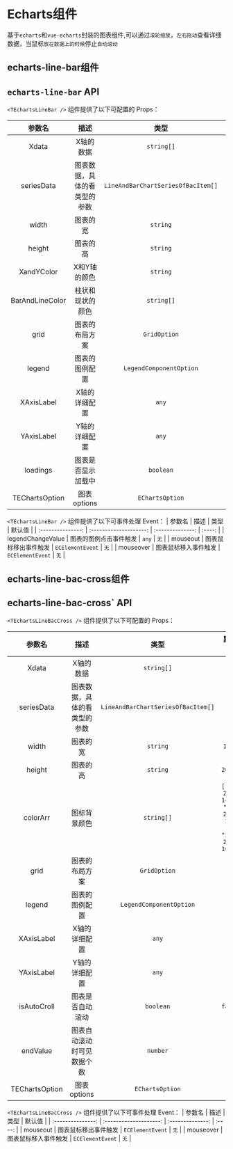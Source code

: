 # Echarts组件

基于`echarts`和`vue-echarts`封装的图表组件,可以通过`滚轮缩放`，`左右拖动`查看详细数据，当鼠标`放在数据上的时候`停止`自动滚动`

## echarts-line-bar组件

<demo src="../components/Echarts/Echarts-line-bar.vue"></demo>

## `echarts-line-bar` API

`<TEchartsLineBar />` 组件提供了以下可配置的 Props：


|     参数名      |             描述             |                类型                |          默认值          |
| :-------------: | :--------------------------: | :--------------------------------: | :----------------------: |
|      Xdata      |          X轴的数据           |             `string[]`             |           `无`           |
|   seriesData    | 图表数据，具体的看类型的参数 | `LineAndBarChartSeriesOfBacItem[]` |           `[]`           |
|      width      |           图表的宽           |              `string`              |          `100%`          |
|     height      |           图表的高           |              `string`              |         `200px`          |
|   XandYColor    |         X和Y轴的颜色         |              `string`              |        `#00DAF0`         |
| BarAndLineColor |       柱状和现状的颜色       |             `string[]`             | `["#08E0A1", "#fc947e"]` |
|      grid       |        图表的布局方案        |            `GridOption`            |           `无`           |
|     legend      |        图表的图例配置        |      `LegendComponentOption`       |           `无`           |
|   XAxisLabel    |        X轴的详细配置         |               `any`                |           `无`           |
|   YAxisLabel    |        Y轴的详细配置         |               `any`                |           `无`           |
|    loadings     |      图表是否显示加载中      |             `boolean`              |         `false`          |
| TEChartsOption  |         图表options          |          `EChartsOption`           |           `{}`           |


`<TEchartsLineBar />` 组件提供了以下可事件处理 Event：
|      参数名       |          描述          |       类型       | 默认值 |
| :---------------: | :--------------------: | :--------------: | :----: |
| legendChangeValue | 图表的图例点击事件触发 |      `any`       |  `无`  |
|     mouseout      |  图表鼠标移出事件触发  | `ECElementEvent` |  `无`  |
|     mouseover     |  图表鼠标移入事件触发  | `ECElementEvent` |  `无`  |


## echarts-line-bac-cross组件

<demo src="../components/Echarts/Echarts-line-bac-cross.vue"></demo>

## echarts-line-bac-cross` API

`<TEchartsLineBacCross />` 组件提供了以下可配置的 Props：


|     参数名     |             描述             |                类型                |                        默认值                        |
| :------------: | :--------------------------: | :--------------------------------: | :--------------------------------------------------: |
|     Xdata      |          X轴的数据           |             `string[]`             |                         `无`                         |
|   seriesData   | 图表数据，具体的看类型的参数 | `LineAndBarChartSeriesOfBacItem[]` |                         `[]`                         |
|     width      |           图表的宽           |              `string`              |                        `100%`                        |
|     height     |           图表的高           |              `string`              |                       `200px`                        |
|    colorArr    |         图标背景颜色         |             `string[]`             | `["15, 212, 145", "88, 207, 255 ", "222, 225, 106"]` |
|      grid      |        图表的布局方案        |            `GridOption`            |                         `无`                         |
|     legend     |        图表的图例配置        |      `LegendComponentOption`       |                         `无`                         |
|   XAxisLabel   |        X轴的详细配置         |               `any`                |                         `无`                         |
|   YAxisLabel   |        Y轴的详细配置         |               `any`                |                         `无`                         |
|  isAutoCroll   |       图表是否自动滚动       |             `boolean`              |                       `false`                        |
|    endValue    |  图表自动滚动时可见数据个数  |              `number`              |                         `15`                         |
| TEChartsOption |         图表options          |          `EChartsOption`           |                         `{}`                         |


`<TEchartsLineBacCross />` 组件提供了以下可事件处理 Event：
|      参数名       |          描述          |       类型       | 默认值 |
| :---------------: | :--------------------: | :--------------: | :----: |
|     mouseout      |  图表鼠标移出事件触发  | `ECElementEvent` |  `无`  |
|     mouseover     |  图表鼠标移入事件触发  | `ECElementEvent` |  `无`  |